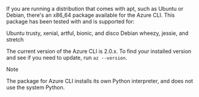 If you are running a distribution that comes with apt, such as Ubuntu or Debian, there's an x86_64 package available for the Azure CLI. This package has been tested with and is supported for:

Ubuntu trusty, xenial, artful, bionic, and disco
Debian wheezy, jessie, and stretch

The current version of the Azure CLI is 2.0.x. To find your installed version and see if you need to update, run `az --version`.

 Note

The package for Azure CLI installs its own Python interpreter, and does not use the system Python.